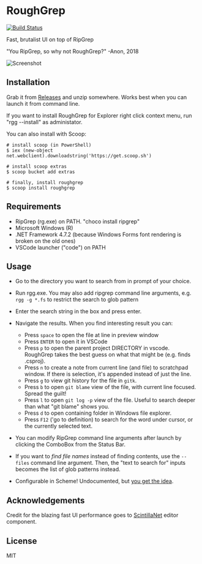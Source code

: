 # RoughGrep

[![Build Status](https://dev.azure.com/ville0567/ville/_apis/build/status/vivainio.RoughGrep?branchName=master)](https://dev.azure.com/ville0567/ville/_build/latest?definitionId=5&branchName=master)

Fast, brutalist UI on top of RipGrep

"You RipGrep, so why not RoughGrep?" -Anon, 2018

![Screenshot](https://user-images.githubusercontent.com/557579/42448089-b4c3842a-8384-11e8-8a20-f1924045a522.png)


## Installation

Grab it from [Releases](https://github.com/vivainio/RoughGrep/releases) and unzip somewhere. Works best when you can
launch it from command line.

If you want to install RoughGrep for Explorer right click context menu, run "rgg --install" as administator.

You can also install with Scoop:

```
# install scoop (in PowerShell)
$ iex (new-object net.webclient).downloadstring('https://get.scoop.sh')

# install scoop extras
$ scoop bucket add extras

# finally, install roughgrep
$ scoop install roughgrep
```
## Requirements

- RipGrep (rg.exe) on PATH. "choco install ripgrep"
- Microsoft Windows (R)
- .NET Framework 4.7.2 (because Windows Forms font rendering is broken on the old ones)
- VSCode launcher ("code") on PATH

## Usage

- Go to the directory you want to search from in prompt of your choice.
- Run rgg.exe. You may also add ripgrep command line arguments, e.g. `rgg -g *.fs` to restrict the search to glob pattern
- Enter the search string in the box and press enter.
- Navigate the results. When you find interesting result you can:
  - Press `space` to open the file at line in preview window
  - Press `ENTER` to open it in VSCode
  - Press `p` to open the parent project DIRECTORY in vscode. RoughGrep takes the best guess on what that might be (e.g. finds .csproj).
  - Press `n` to create a note from current line (and file) to scratchpad window. If there is selection, it's
    appended instead of just the line.
  - Press `g` to view git history for the file in `gitk`.
  - Press `b` to open `git blame` view of the file, with current line focused. Spread the guilt!
  - Press `l` to open `git log -p` view of the file. Useful to search deeper than what "git blame" shows you.
  - Press `d` to open containing folder in Windows file explorer.
  - Press `F12` ('go to definition) to search for the word under cursor, or the currently selected text.

- You can modify RipGrep command line arguments after launch by clicking the ComboBox from the Status Bar.
- If you want to *find file names* instead of finding contents, use the `--files` command line argument.
  Then, the "text to search for" inputs becomes the list of glob patterns instead.
- Configurable in Scheme! Undocumented, but [you get the idea](https://github.com/vivainio/RoughGrep/blob/master/RoughGrep/RoughGrep.ss).

## Acknowledgements

Credit for the blazing fast UI performance goes to [ScintillaNet](https://github.com/jacobslusser/ScintillaNET) editor component.

## License

MIT
